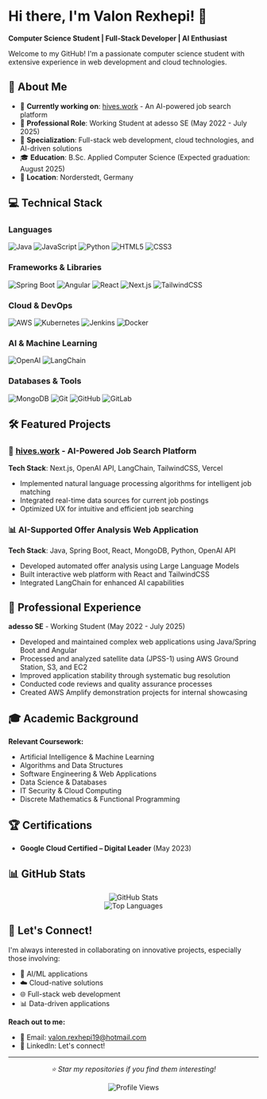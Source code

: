 # Hi there, I'm Valon Rexhepi! 👋

**Computer Science Student | Full-Stack Developer | AI Enthusiast**

Welcome to my GitHub! I'm a passionate computer science student with extensive experience in web development and cloud technologies.

## 🚀 About Me

- 🎯 **Currently working on**: [hives.work](https://www.hives.work) - An AI-powered job search platform
- 💼 **Professional Role**: Working Student at adesso SE (May 2022 - July 2025)
- 🌟 **Specialization**: Full-stack web development, cloud technologies, and AI-driven solutions
- 🎓 **Education**: B.Sc. Applied Computer Science (Expected graduation: August 2025)
- 📍 **Location**: Norderstedt, Germany

## 💻 Technical Stack

### Languages
![Java](https://img.shields.io/badge/Java-ED8B00?style=for-the-badge&logo=openjdk&logoColor=white)
![JavaScript](https://img.shields.io/badge/JavaScript-F7DF1E?style=for-the-badge&logo=JavaScript&logoColor=black)
![Python](https://img.shields.io/badge/Python-3776AB?style=for-the-badge&logo=python&logoColor=white)
![HTML5](https://img.shields.io/badge/HTML5-E34F26?style=for-the-badge&logo=html5&logoColor=white)
![CSS3](https://img.shields.io/badge/CSS3-1572B6?style=for-the-badge&logo=css3&logoColor=white)

### Frameworks & Libraries
![Spring Boot](https://img.shields.io/badge/Spring_Boot-6DB33F?style=for-the-badge&logo=spring-boot&logoColor=white)
![Angular](https://img.shields.io/badge/Angular-DD0031?style=for-the-badge&logo=angular&logoColor=white)
![React](https://img.shields.io/badge/React-20232A?style=for-the-badge&logo=react&logoColor=61DAFB)
![Next.js](https://img.shields.io/badge/Next.js-000000?style=for-the-badge&logo=next.js&logoColor=white)
![TailwindCSS](https://img.shields.io/badge/Tailwind_CSS-38B2AC?style=for-the-badge&logo=tailwind-css&logoColor=white)

### Cloud & DevOps
![AWS](https://img.shields.io/badge/Amazon_AWS-232F3E?style=for-the-badge&logo=amazon-aws&logoColor=white)
![Kubernetes](https://img.shields.io/badge/Kubernetes-326ce5?style=for-the-badge&logo=kubernetes&logoColor=white)
![Jenkins](https://img.shields.io/badge/Jenkins-D24939?style=for-the-badge&logo=jenkins&logoColor=white)
![Docker](https://img.shields.io/badge/Docker-2496ED?style=for-the-badge&logo=docker&logoColor=white)

### AI & Machine Learning
![OpenAI](https://img.shields.io/badge/OpenAI-412991?style=for-the-badge&logo=openai&logoColor=white)
![LangChain](https://img.shields.io/badge/LangChain-121212?style=for-the-badge&logo=chainlink&logoColor=white)

### Databases & Tools
![MongoDB](https://img.shields.io/badge/MongoDB-4EA94B?style=for-the-badge&logo=mongodb&logoColor=white)
![Git](https://img.shields.io/badge/Git-F05032?style=for-the-badge&logo=git&logoColor=white)
![GitHub](https://img.shields.io/badge/GitHub-100000?style=for-the-badge&logo=github&logoColor=white)
![GitLab](https://img.shields.io/badge/GitLab-330F63?style=for-the-badge&logo=gitlab&logoColor=white)

## 🛠️ Featured Projects

### 🤖 [hives.work](https://www.hives.work) - AI-Powered Job Search Platform
**Tech Stack**: Next.js, OpenAI API, LangChain, TailwindCSS, Vercel
- Implemented natural language processing algorithms for intelligent job matching
- Integrated real-time data sources for current job postings
- Optimized UX for intuitive and efficient job searching

### 📊 AI-Supported Offer Analysis Web Application
**Tech Stack**: Java, Spring Boot, React, MongoDB, Python, OpenAI API
- Developed automated offer analysis using Large Language Models
- Built interactive web platform with React and TailwindCSS
- Integrated LangChain for enhanced AI capabilities

## 🏢 Professional Experience

**adesso SE** - Working Student (May 2022 - July 2025)
- Developed and maintained complex web applications using Java/Spring Boot and Angular
- Processed and analyzed satellite data (JPSS-1) using AWS Ground Station, S3, and EC2
- Improved application stability through systematic bug resolution
- Conducted code reviews and quality assurance processes
- Created AWS Amplify demonstration projects for internal showcasing

## 🎓 Academic Background

**Relevant Coursework:**
- Artificial Intelligence & Machine Learning
- Algorithms and Data Structures
- Software Engineering & Web Applications
- Data Science & Databases
- IT Security & Cloud Computing
- Discrete Mathematics & Functional Programming

## 🏆 Certifications

- **Google Cloud Certified – Digital Leader** (May 2023)

## 📊 GitHub Stats

<div align="center">
  <img src="https://github-readme-stats.vercel.app/api?username=valonrexhepi23&show_icons=true&theme=radical" alt="GitHub Stats" />
</div>

<div align="center">
  <img src="https://github-readme-stats.vercel.app/api/top-langs/?username=valonrexhepi23&layout=compact&theme=radical" alt="Top Languages" />
</div>

## 🤝 Let's Connect!

I'm always interested in collaborating on innovative projects, especially those involving:
- 🤖 AI/ML applications
- ☁️ Cloud-native solutions
- 🌐 Full-stack web development
- 📊 Data-driven applications

**Reach out to me:**
- 📧 Email: [valon.rexhepi19@hotmail.com](mailto:valon.rexhepi19@hotmail.com)
- 💼 LinkedIn: Let's connect!

---

<div align="center">
  <i>⭐ Star my repositories if you find them interesting!</i>
</div>

<div align="center">
  
![Profile Views](https://komarev.com/ghpvc/?username=valonrexhepi23&color=brightgreen)

</div>

